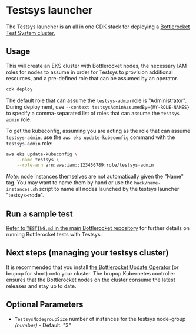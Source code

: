 # Testsys launcher

The Testsys launcher is an all in one CDK stack for deploying a [Bottlerocket Test System cluster.](https://github.com/bottlerocket-os/bottlerocket-test-system)

## Usage

This will create an EKS cluster with Bottlerocket nodes, the necessary IAM roles
for nodes to assume in order for Testsys to provision additional resources, and
a pre-defined role that can be assumed by an operator.

```sh
cdk deploy
```

The default role that can assume the `testsys-admin` role is "Administrator".
During deployment, use `--context testsysAdminAssumedBy={MY-ROLE-NAMES}` to
specify a comma-separated list of roles that can assume the `testsys-admin`
role.

To get the kubeconfig, assuming you are acting as the role that can assume `testsys-admin`,
use the `aws eks update-kubeconfig` command with the `testsys-admin` role:

```sh
aws eks update-kubeconfig \
    --name testsys \
    --role-arn arn:aws:iam::123456789:role/testsys-admin
```

_Note:_ node instances themselves are not automatically given the "Name" tag.
You may want to name them by hand or use the `hack/name-instances.sh` script
to name all nodes launched by the testsys launcher "testsys-node".

## Run a sample test

[Refer to `TESTING.md` in the main Bottlerocket repository](https://github.com/bottlerocket-os/bottlerocket/blob/develop/TESTING.md)
for further details on running Bottlerocket tests with Testsys.

## Next steps (managing your testsys cluster)

It is recommended that you install [the Bottlerocket Update Operator](https://github.com/bottlerocket-os/bottlerocket-update-operator)
(or brupop for short) onto your cluster. The brupop Kubernetes controller ensures that the
Bottlerocket nodes on the cluster consume the latest releases and stay up to date.

## Optional Parameters

* `TestsysNodegroupSize`  number of instances for the testsys node-group _(number)_ - Default: "3"
